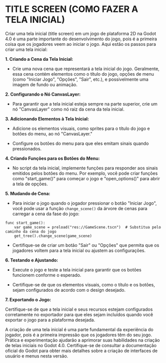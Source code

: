 # TITLE SCREEN (COMO FAZER A TELA INICIAL)
Criar uma tela inicial (title screen) em um jogo de plataforma 2D na Godot 4.0 é uma parte importante do desenvolvimento do jogo, pois é a primeira coisa que os jogadores veem ao iniciar o jogo. Aqui estão os passos para criar uma tela inicial:

**1. Criando a Cena da Tela Inicial:**

- Crie uma nova cena que representará a tela inicial do jogo. Geralmente, essa cena contém elementos como o título do jogo, opções de menu (como "Iniciar Jogo", "Opções", "Sair", etc.), e possivelmente uma imagem de fundo ou animação.

**2. Configurando o Nó CanvasLayer:**

- Para garantir que a tela inicial esteja sempre na parte superior, crie um nó "CanvasLayer" como nó raiz da cena da tela inicial.

**3. Adicionando Elementos à Tela Inicial:**

- Adicione os elementos visuais, como sprites para o título do jogo e botões do menu, ao nó "CanvasLayer."

- Configure os botões do menu para que eles emitam sinais quando pressionados.

**4. Criando Funções para os Botões do Menu:**

- No script da tela inicial, implemente funções para responder aos sinais emitidos pelos botões do menu. Por exemplo, você pode criar funções como "start_game()" para começar o jogo e "open_options()" para abrir a tela de opções.

**5. Mudando de Cena:**

- Para iniciar o jogo quando o jogador pressionar o botão "Iniciar Jogo", você pode usar a função `change_scene()` da árvore de cenas para carregar a cena da fase do jogo:

```gdscript
func start_game():
    var game_scene = preload("res://GameScene.tscn")  # Substitua pelo caminho da cena do jogo
    get_tree().change_scene(game_scene)
```

- Certifique-se de criar um botão "Sair" ou "Opções" que permita que os jogadores voltem para a tela inicial ou ajustem as configurações.

**6. Testando e Ajustando:**

- Execute o jogo e teste a tela inicial para garantir que os botões funcionem conforme o esperado.

- Certifique-se de que os elementos visuais, como o título e os botões, sejam configurados de acordo com o design desejado.

**7. Exportando o Jogo:**

Certifique-se de que a tela inicial e seus recursos estejam configurados corretamente no exportador para que eles sejam incluídos quando você exportar o jogo para a plataforma desejada.

A criação de uma tela inicial é uma parte fundamental da experiência do jogador, pois é a primeira impressão que os jogadores têm do seu jogo. Prática e experimentação ajudarão a aprimorar suas habilidades na criação de telas iniciais no Godot 4.0. Certifique-se de consultar a documentação oficial do Godot para obter mais detalhes sobre a criação de interfaces de usuário e menus nesta versão.